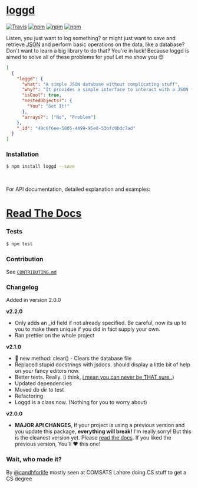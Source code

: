 # [loggd](https://haider.gitbook.io/loggd/)

[![Travis](https://img.shields.io/travis/candh/loggd.svg)](https://travis-ci.org/candh/loggd)
[![npm](https://img.shields.io/npm/dm/loggd.svg)](https://www.npmjs.com/package/loggd)
[![npm](https://img.shields.io/npm/v/loggd.svg)](https://www.npmjs.com/package/loggd)
[![npm](https://img.shields.io/npm/l/loggd.svg)](https://www.npmjs.com/package/loggd)

Listen, you just want to log something? or might just want to save and retrieve [JSON](http://www.json.org/) and perform basic operations on the data, like a database? Don't want to learn a big library to do that? You're in luck! Because loggd is aimed to solve all of these problems for you! Let me show you 😊

```json
[
  {
    "loggd": {
      "what": "A simple JSON database without complicating stuff",
      "why?": "It provides a simple interface to interact with a JSON file. CRUD, you got it",
      "isCool": true,
      "nestedObjects?": {
        "You": "Got It!"
      },
      "arrays?": ["No", "Problem"]
    },
    "_id": "49c6f6ee-5805-4499-95e0-53bfc0bdc7ad"
  }
]
```

### Installation

```bash
$ npm install loggd --save
```

<br>

For API documentation, detailed explanation and examples:

# [Read The Docs](https://haider.gitbook.io/loggd/)

### Tests

```bash
$ npm test
```

### Contribution

See [`CONTRIBUTING.md`](https://github.com/candh/loggd/blob/master/CONTRIBUTING.md)

### Changelog

Added in version 2.0.0

**v2.2.0**

- Only adds an \_id field if not already specified. Be careful, now its up to you to make them unique if you did in fact supply your own.
- Ran prettier on the whole project

**v2.1.0**

- 🎉 new method: clear() - Clears the database file
- Replaced stupid docstrings with jsdocs. should display a little bit of help on your fancy editors now.
- Better tests. Really. (i think, [i mean you can never be THAT sure..](https://pbs.twimg.com/media/Ci9dn7vWYAAGbuV.jpg))
- Updated dependencies
- Moved db dir to test
- Refactoring
- Loggd is a class now. (Nothing for you to worry about)

**v2.0.0**

- **MAJOR API CHANGES**, If your project is using a previous version and you update this package, **everything will break!** I'm really sorry! But this is the cleanest version yet. Please [read the docs](https://haider.gitbook.io/loggd/). If you liked the previous version, You'll ❤️ this one!

### Wait, who made it?

By [@candhforlife](http://twitter.com/candhforlife) mostly seen at COMSATS Lahore doing CS stuff to get a CS degree

